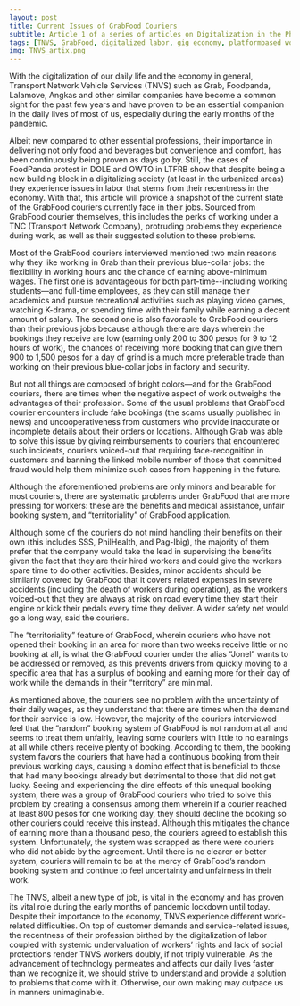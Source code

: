 ```yaml
---
layout: post
title: Current Issues of GrabFood Couriers
subtitle: Article 1 of a series of articles on Digitalization in the Philippines
tags: [TNVS, GrabFood, digitalized labor, gig economy, platformbased work]
img: TNVS_artix.png
---
```


With the digitalization of our daily life and the economy in general, Transport Network Vehicle Services (TNVS) such as Grab, Foodpanda, Lalamove, Angkas and other similar companies have become a common sight for the past few years and have proven to be an essential companion in the daily lives of most of us, especially during the early months of the pandemic.
<!--more-->

Albeit new compared to other essential professions, their importance in delivering not only food and beverages but convenience and comfort, has been continuously being proven as days go by. Still, the cases of FoodPanda protest in DOLE and OWTO in LTFRB show that despite being a new building block in a digitalizing society (at least in the urbanized areas) they experience issues in labor that stems from their recentness in the economy. With that, this article will provide a snapshot of the current state of the GrabFood couriers currently face in their jobs. Sourced from GrabFood courier themselves, this includes the perks of working under a TNC (Transport Network Company), protruding problems they experience during work, as well as their suggested solution to these problems.

Most of the GrabFood couriers interviewed mentioned two main reasons why they like working in Grab than their previous blue-collar jobs: the flexibility in working hours and the chance of earning above-minimum wages. The first one is advantageous for both part-time--including working students—and full-time employees, as they can still manage their academics and pursue recreational activities such as playing video games, watching K-drama, or spending time with their family while earning a decent amount of salary. The second one is also favorable to GrabFood couriers than their previous jobs because although there are days wherein the bookings they receive are low (earning only 200 to 300 pesos for 9 to 12 hours of work), the chances of receiving more booking that can give them 900 to 1,500 pesos for a day of grind is a much more preferable trade than working on their previous blue-collar jobs in factory and security.

But not all things are composed of bright colors—and for the GrabFood couriers, there are times when the negative aspect of work outweighs the advantages of their profession. Some of the usual problems that GrabFood courier encounters include fake bookings (the scams usually published in news) and uncooperativeness from customers who provide inaccurate or incomplete details about their orders or locations. Although Grab was able to solve this issue by giving reimbursements to couriers that encountered such incidents, couriers voiced-out that requiring face-recognition in customers and banning the linked mobile number of those that committed fraud would help them minimize such cases from happening in the future.

Although the aforementioned problems are only minors and bearable for most couriers, there are systematic problems under GrabFood that are more pressing for workers: these are the benefits and medical assistance, unfair booking system, and “territoriality” of GrabFood application.

Although some of the couriers do not mind handling their benefits on their own (this includes SSS, PhilHealth, and Pag-Ibig), the majority of them prefer that the company would take the lead in supervising the benefits given the fact that they are their hired workers and could give the workers spare time to do other activities. Besides, minor accidents should be similarly covered by GrabFood that it covers related expenses in severe accidents (including the death of workers during operation), as the workers voiced-out that they are always at risk on road every time they start their engine or kick their pedals every time they deliver. A wider safety net would go a long way, said the couriers.

The “territoriality” feature of GrabFood, wherein couriers who have not opened their booking in an area for more than two weeks receive little or no booking at all, is what the GrabFood courier under the alias “Jonel” wants to be addressed or removed, as this prevents drivers from quickly moving to a specific area that has a surplus of booking and earning more for their day of work while the demands in their “territory” are minimal.

As mentioned above, the couriers see no problem with the uncertainty of their daily wages, as they understand that there are times when the demand for their service is low. However, the majority of the couriers interviewed feel that the “random” booking system of GrabFood is not random at all and seems to treat them unfairly, leaving some couriers with little to no earnings at all while others receive plenty of booking. According to them, the booking system favors the couriers that have had a continuous booking from their previous working days, causing a domino effect that is beneficial to those that had many bookings already but detrimental to those that did not get lucky. Seeing and experiencing the dire effects of this unequal booking system, there was a group of GrabFood couriers who tried to solve this problem by creating a consensus among them wherein if a courier reached at least 800 pesos for one working day, they should decline the booking so other couriers could receive this instead. Although this mitigates the chance of earning more than a thousand peso, the couriers agreed to establish this system. Unfortunately, the system was scrapped as there were couriers who did not abide by the agreement. Until there is no clearer or better system, couriers will remain to be at the mercy of GrabFood’s random booking system and continue to feel uncertainty and unfairness in their work.

The TNVS, albeit a new type of job, is vital in the economy and has proven its vital role during the early months of pandemic lockdown until today. Despite their importance to the economy, TNVS experience different work-related difficulties. On top of customer demands and service-related issues, the recentness of their profession birthed by the digitalization of labor coupled with systemic undervaluation of workers’ rights and lack of social protections render TNVS workers doubly, if not triply vulnerable. As the advancement of technology permeates and affects our daily lives faster than we recognize it, we should strive to understand and provide a solution to problems that come with it. Otherwise, our own making may outpace us in manners unimaginable.
